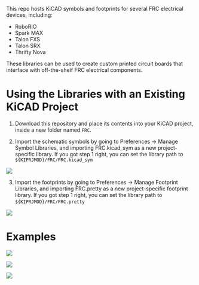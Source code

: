 This repo hosts KiCAD symbols and footprints for several FRC electrical devices,
including:

- RoboRIO
- Spark MAX
- Talon FXS
- Talon SRX
- Thrifty Nova

These libraries can be used to create custom printed circuit boards that
interface with off-the-shelf FRC electrical components.

# Using the Libraries with an Existing KiCAD Project

1. Download this repository and place its contents into your KiCAD project,
   inside a new folder named `FRC`.

2. Import the schematic symbols by going to Preferences → Manage Symbol
   Libraries, and importing FRC.kicad_sym as a new project-specific library. If
   you got step 1 right, you can set the library path to
   `${KIPRJMOD}/FRC/FRC.kicad_sym`

![](/screenshots/symbol-lib.png)

3. Import the footprints by going to Preferences → Manage Footprint Libraries,
   and importing FRC.pretty as a new project-specific footprint library. If you
   got step 1 right, you can set the library path to
   `${KIPRJMOD}/FRC/FRC.pretty`

![](/screenshots/footprint-lib.png)

# Examples

![](/screenshots/spark-max-board.png)

![](/screenshots/qscrot-250515-110658.png)

![](/screenshots/qscrot-250511-102100.png)
